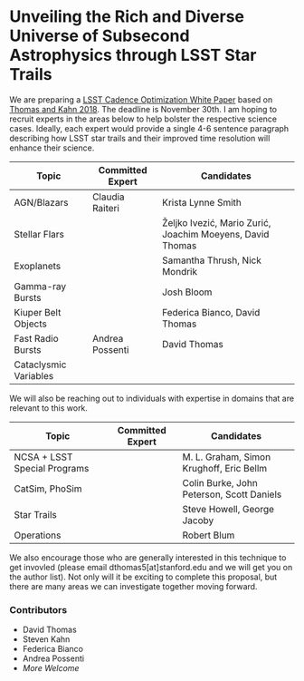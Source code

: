 # Unveiling the Rich and Diverse Universe of Subsecond Astrophysics through LSST Star Trails

We are preparing a [LSST Cadence Optimization White Paper](https://www.google.com) based on [Thomas and Kahn 2018](https://arxiv.org/abs/1808.06977). The deadline is November 30th. I am hoping to recruit experts in the areas below to help bolster the respective science cases. Ideally, each expert would provide a single 4-6 sentence paragraph describing how LSST star trails and their improved time resolution will enhance their science.

| Topic | Committed Expert | Candidates |
|---|---|---|
|AGN/Blazars| Claudia Raiteri | Krista Lynne Smith|
|Stellar Flars| |Željko Ivezić, Mario Zurić, Joachim Moeyens, David Thomas|
|Exoplanets| | Samantha Thrush, Nick Mondrik| 
|Gamma-ray Bursts | | Josh Bloom |
|Kiuper Belt Objects | | Federica Bianco, David Thomas |
|Fast Radio Bursts | Andrea Possenti | David Thomas|
|Cataclysmic Variables|  | |

We will also be reaching out to individuals with expertise in domains that are relevant to this work.

| Topic | Committed Expert | Candidates |
|---|---|---|
|NCSA + LSST Special Programs| |M. L. Graham, Simon Krughoff, Eric Bellm|
|CatSim, PhoSim| |Colin Burke, John Peterson, Scott Daniels|
|Star Trails| | Steve Howell, George Jacoby|
|Operations| |Robert Blum|

We also encourage those who are generally interested in this technique to get invovled (please email dthomas5[at]stanford.edu and we will get you on the author list). Not only will it be exciting to complete this proposal, but there are many areas we can investigate together moving forward.

### Contributors

- David Thomas
- Steven Kahn
- Federica Bianco
- Andrea Possenti
- *More Welcome*